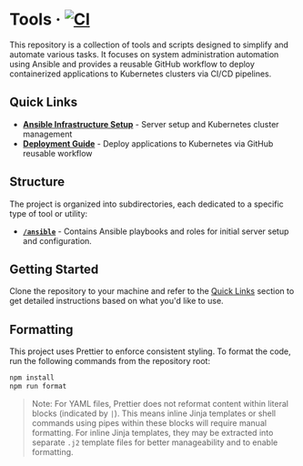 # Tools &middot; [![CI](https://github.com/oberpierre/tools/actions/workflows/code-quality.yml/badge.svg)](https://github.com/oberpierre/tools/actions/workflows/code-quality.yml)

This repository is a collection of tools and scripts designed to simplify and automate various tasks. It focuses on system administration automation using Ansible and provides a reusable GitHub workflow to deploy containerized applications to Kubernetes clusters via CI/CD pipelines.

## Quick Links

- **[Ansible Infrastructure Setup](ansible/README.md)** - Server setup and Kubernetes cluster management
- **[Deployment Guide](DEPLOYMENT.md)** - Deploy applications to Kubernetes via GitHub reusable workflow

## Structure

The project is organized into subdirectories, each dedicated to a specific type of tool or utility:

- **[`/ansible`](./ansible/)** - Contains Ansible playbooks and roles for initial server setup and configuration.

## Getting Started

Clone the repository to your machine and refer to the [Quick Links](#quick-links) section to get detailed instructions based on what you'd like to use.

## Formatting

This project uses Prettier to enforce consistent styling. To format the code, run the following commands from the repository root:

```bash
npm install
npm run format
```

> Note: For YAML files, Prettier does not reformat content within literal blocks (indicated by `|`). This means inline Jinja templates or shell commands using pipes within these blocks will require manual formatting. For inline Jinja templates, they may be extracted into separate `.j2` template files for better manageability and to enable formatting.
